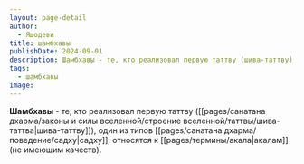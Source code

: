 ```yaml
---
layout: page-detail
author:
  - Яшодеви
title: шамбхавы
publishDate: 2024-09-01
description: Шамбхавы - те, кто реализовал первую таттву (шива-таттву), один из типов садху, относятся к акалам (не имеющим качеств).
tags:
  - шамбхавы
image:
---
```

**Шамбхавы** - те, кто реализовал первую таттву ([[pages/санатана дхарма/законы и силы вселенной/строение вселенной/таттвы/шива-таттва|шива-таттву]]), один из типов [[pages/санатана дхарма/поведение/садху|садху]], относятся к [[pages/термины/акала|акалам]] (не имеющим качеств).

